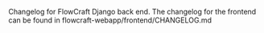 Changelog for FlowCraft Django back end. The changelog for the frontend
can be found in flowcraft-webapp/frontend/CHANGELOG.md
